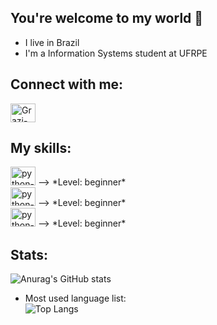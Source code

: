 ## You're welcome to my world 👋

- I live in Brazil
- I'm a Information Systems student at UFRPE

## Connect with me: 

<a href="https://www.linkedin.com/in/grazielamariaf/" target="blank">
<img aling="center" alt="Grazi-felix-linkedin" height="30" width="40" src="https://cdn.jsdelivr.net/gh/devicons/devicon/icons/linkedin/linkedin-plain.svg" style="max-width=100%;">
</a>


## My skills:

<a href="https://www.linkedin.com/in/grazielamariaf/" target="blank">
<img aling="center" alt="python-icon" height="30" width="40" src="https://cdn.jsdelivr.net/gh/devicons/devicon/icons/python/python-original.svg" style="max-width=100%;"></a> ⟶ *Level:  beginner*
</br>
<a href="https://www.linkedin.com/in/grazielamariaf/" target="blank">
<img aling="center" alt="python-icon" height="30" width="40" src="https://cdn.jsdelivr.net/gh/devicons/devicon/icons/html5/html5-plain.svg" style="max-width=100%;"></a> ⟶ *Level:  beginner*
<br>
<a href="https://www.linkedin.com/in/grazielamariaf/" target="blank">
<img aling="center" alt="python-icon" height="30" width="40" src="https://cdn.jsdelivr.net/gh/devicons/devicon/icons/css3/css3-plain.svg" style="max-width=100%;"></a> ⟶ *Level:  beginner*
<br>


## Stats:

![Anurag's GitHub stats](https://github-readme-stats.vercel.app/api?username=grazifelix&show_icons=true&theme=radical)

- Most used language list:</br>
![Top Langs](https://github-readme-stats.vercel.app/api/top-langs/?username=grazifelix&layout=radical)
 

<!--
**Grazifelix/Grazifelix** is a ✨ _special_ ✨ repository because its `README.md` (this file) appears on your GitHub profile.

Here are some ideas to get you started:

- 🔭 I’m currently working on ...
- 🌱 I’m currently learning ...
- 👯 I’m looking to collaborate on ...
- 🤔 I’m looking for help with ...
- 💬 Ask me about ...
- 📫 How to reach me: ...
- 😄 Pronouns: ...
- ⚡ Fun fact: ...
-->
